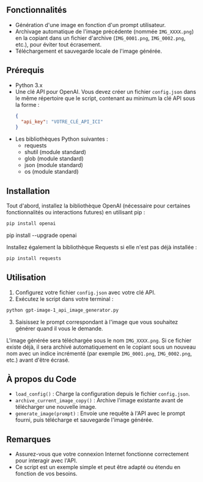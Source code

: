 ## Fonctionnalités

- Génération d'une image en fonction d'un prompt utilisateur.
- Archivage automatique de l'image précédente (nommée `IMG_XXXX.png`) en la copiant dans un fichier d'archive (`IMG_0001.png`, `IMG_0002.png`, etc.), pour éviter tout écrasement.
- Téléchargement et sauvegarde locale de l'image générée.

## Prérequis

- Python 3.x
- Une clé API pour OpenAI. Vous devez créer un fichier `config.json` dans le même répertoire que le script, contenant au minimum la clé API sous la forme :
  ```json config.json
  {
    "api_key": "VOTRE_CLÉ_API_ICI"
  }
  ```
- Les bibliothèques Python suivantes :
  - requests
  - shutil (module standard)
  - glob (module standard)
  - json (module standard)
  - os (module standard)

## Installation

Tout d'abord, installez la bibliothèque OpenAI (nécessaire pour certaines fonctionnalités ou interactions futures) en utilisant pip :

```bash
pip install openai
```

pip install --upgrade openai

Installez également la bibliothèque Requests si elle n'est pas déjà installée :

```bash
pip install requests
```

## Utilisation

1. Configurez votre fichier `config.json` avec votre clé API.
2. Exécutez le script dans votre terminal :

```bash
python gpt-image-1_api_image_generator.py
```

3. Saisissez le prompt correspondant à l'image que vous souhaitez générer quand il vous le demande.

L'image générée sera téléchargée sous le nom `IMG_XXXX.png`. Si ce fichier existe déjà, il sera archivé automatiquement en le copiant sous un nouveau nom avec un indice incrémenté (par exemple `IMG_0001.png`, `IMG_0002.png`, etc.) avant d'être écrasé.

## À propos du Code

- `load_config()` : Charge la configuration depuis le fichier `config.json`.
- `archive_current_image_copy()` : Archive l'image existante avant de télécharger une nouvelle image.
- `generate_image(prompt)` : Envoie une requête à l'API avec le prompt fourni, puis télécharge et sauvegarde l'image générée.

## Remarques

- Assurez-vous que votre connexion Internet fonctionne correctement pour interagir avec l'API.
- Ce script est un exemple simple et peut être adapté ou étendu en fonction de vos besoins.
